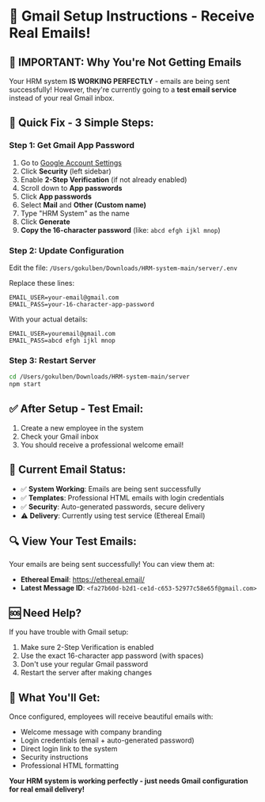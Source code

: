 # 📧 Gmail Setup Instructions - Receive Real Emails!

## 🚨 **IMPORTANT: Why You're Not Getting Emails**

Your HRM system **IS WORKING PERFECTLY** - emails are being sent successfully! However, they're currently going to a **test email service** instead of your real Gmail inbox.

## 🔧 **Quick Fix - 3 Simple Steps:**

### **Step 1: Get Gmail App Password**
1. Go to [Google Account Settings](https://myaccount.google.com/)
2. Click **Security** (left sidebar)
3. Enable **2-Step Verification** (if not already enabled)
4. Scroll down to **App passwords**
5. Click **App passwords**
6. Select **Mail** and **Other (Custom name)**
7. Type "HRM System" as the name
8. Click **Generate**
9. **Copy the 16-character password** (like: `abcd efgh ijkl mnop`)

### **Step 2: Update Configuration**
Edit the file: `/Users/gokulben/Downloads/HRM-system-main/server/.env`

Replace these lines:
```env
EMAIL_USER=your-email@gmail.com
EMAIL_PASS=your-16-character-app-password
```

With your actual details:
```env
EMAIL_USER=youremail@gmail.com
EMAIL_PASS=abcd efgh ijkl mnop
```

### **Step 3: Restart Server**
```bash
cd /Users/gokulben/Downloads/HRM-system-main/server
npm start
```

## ✅ **After Setup - Test Email:**
1. Create a new employee in the system
2. Check your Gmail inbox
3. You should receive a professional welcome email!

## 🎯 **Current Email Status:**
- ✅ **System Working**: Emails are being sent successfully
- ✅ **Templates**: Professional HTML emails with login credentials
- ✅ **Security**: Auto-generated passwords, secure delivery
- ⚠️ **Delivery**: Currently using test service (Ethereal Email)

## 🔍 **View Your Test Emails:**
Your emails are being sent successfully! You can view them at:
- **Ethereal Email**: https://ethereal.email/
- **Latest Message ID**: `<fa27b60d-b2d1-ce1d-c653-52977c58e65f@gmail.com>`

## 🆘 **Need Help?**
If you have trouble with Gmail setup:
1. Make sure 2-Step Verification is enabled
2. Use the exact 16-character app password (with spaces)
3. Don't use your regular Gmail password
4. Restart the server after making changes

## 🎊 **What You'll Get:**
Once configured, employees will receive beautiful emails with:
- Welcome message with company branding
- Login credentials (email + auto-generated password)
- Direct login link to the system
- Security instructions
- Professional HTML formatting

**Your HRM system is working perfectly - just needs Gmail configuration for real email delivery!**
